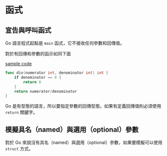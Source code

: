 # 函式
## 宣告與呼叫函式
Go 語言程式起點是 `main` 函式，它不接收任何參數和回傳值。

對於有回傳和參數的函示如同下面

[sample code](CH5/example1/main.go)
```go
func div(numerator int, denominator int) int {
    if denominator == 0 {
        return 0
    }
    return numerator/denominator
}
```

Go 是有型態的語言，所以要指定參數的回傳型態。如果有定義回傳值則必須使用 `return` 關鍵字。

## 模擬具名（named）與選用（optional）參數
對於 Go 來說沒有具名（named）與選用（optional）參數，如果要模擬可以使用 `struct` 方式。
